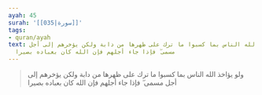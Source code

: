```yaml
---
ayah: 45
surah: '[[035|سورة]]'
tags:
- quran/ayah
text: ولو يؤاخذ الله الناس بما كسبوا ما ترك على ظهرها من دابة ولكن يؤخرهم إلى أجل
  مسمى ۖ فإذا جاء أجلهم فإن الله كان بعباده بصيرا
---
```

> ولو يؤاخذ الله الناس بما كسبوا ما ترك على ظهرها من دابة ولكن يؤخرهم إلى أجل مسمى ۖ فإذا جاء أجلهم فإن الله كان بعباده بصيرا

